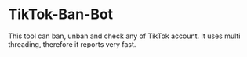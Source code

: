 # TikTok-Ban-Bot
This tool can ban, unban and check any of TikTok account.  It uses multi threading, therefore it reports very fast. 
